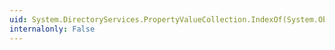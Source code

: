 ```yaml
---
uid: System.DirectoryServices.PropertyValueCollection.IndexOf(System.Object)
internalonly: False
---
```

